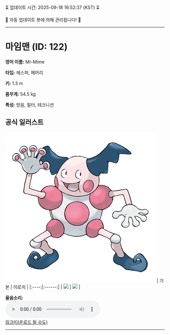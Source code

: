 
⏳ 업데이트 시간: 2025-09-18 16:52:37 (KST) ⏳

🤖 자동 업데이트 봇에 의해 관리됩니다! 🤖

---

# 마임맨 (ID: 122)
**영어 이름:** Mr-Mime

**타입:** 에스퍼, 페어리

**키:** 1.3 m

**몸무게:** 54.5 kg

**특성:** 방음, 필터, 테크니션

## 공식 일러스트
![](https://raw.githubusercontent.com/PokeAPI/sprites/master/sprites/pokemon/other/official-artwork/122.png)
| 기본 | 이로치 |
|:----:|:------:|
| <img src="https://raw.githubusercontent.com/PokeAPI/sprites/master/sprites/pokemon/122.png" width="200"> | <img src="https://raw.githubusercontent.com/PokeAPI/sprites/master/sprites/pokemon/shiny/122.png" width="200"> |

**울음소리:**<br><audio controls src="https://raw.githubusercontent.com/PokeAPI/cries/main/cries/pokemon/latest/122.ogg"></audio><br> [링크(다운로드 될 수도)](https://raw.githubusercontent.com/PokeAPI/cries/main/cries/pokemon/latest/122.ogg)


---
